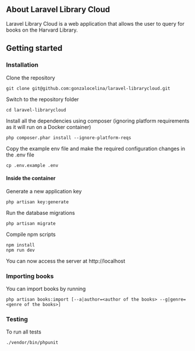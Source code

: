 ## About Laravel Library Cloud

Laravel Library Cloud is a web application that allows the user to query for books on the Harvard Library.

## Getting started

### Installation

Clone the repository

    git clone git@github.com:gonzalocelina/laravel-librarycloud.git

Switch to the repository folder

    cd laravel-librarycloud

Install all the dependencies using composer (ignoring platform requirements as it will run on a Docker container)

    php composer.phar install --ignore-platform-reqs

Copy the example env file and make the required configuration changes in the .env file

    cp .env.example .env

#### Inside the container

Generate a new application key

    php artisan key:generate

Run the database migrations

    php artisan migrate
    
Compile npm scripts

    npm install
    npm run dev

You can now access the server at http://localhost

### Importing books

You can import books by running

    php artisan books:import [--a|author=<author of the books> --g|genre=<genre of the books>]

### Testing

To run all tests

    ./vendor/bin/phpunit

